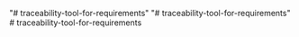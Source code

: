"# traceability-tool-for-requirements" 
"# traceability-tool-for-requirements" 
#   t r a c e a b i l i t y - t o o l - f o r - r e q u i r e m e n t s  
 